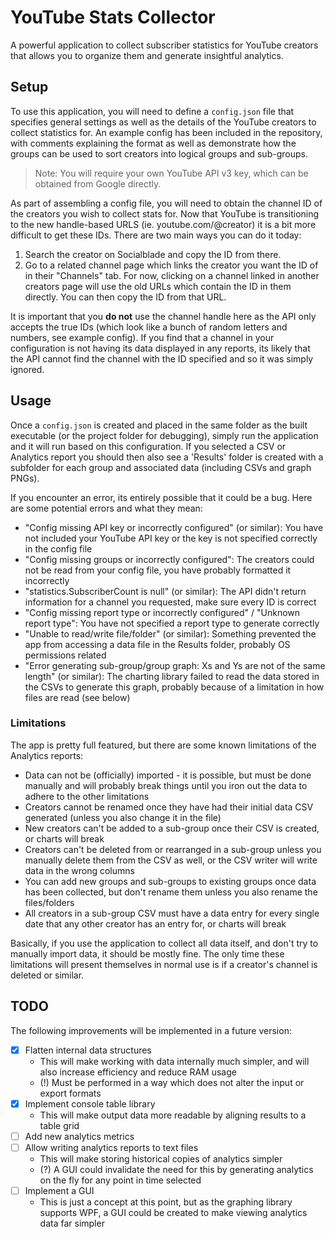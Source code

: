 # YouTube Stats Collector
A powerful application to collect subscriber statistics for YouTube creators that allows you to organize them and generate insightful analytics.

## Setup
To use this application, you will need to define a `config.json` file that specifies general settings as well as the details of the YouTube creators to collect statistics for. An example config has been included in the repository, 
with comments explaining the format as well as demonstrate how the groups can be used to sort creators into logical groups and sub-groups.

> Note: You will require your own YouTube API v3 key, which can be obtained from Google directly.

As part of assembling a config file, you will need to obtain the channel ID of the creators you wish to collect stats for. Now that YouTube is transitioning to the new handle-based URLS (ie. youtube.com/@creator) it is a bit more difficult to get these IDs.
There are two main ways you can do it today:
1. Search the creator on Socialblade and copy the ID from there.
2. Go to a related channel page which links the creator you want the ID of in their "Channels" tab. For now, clicking on a channel linked in another creators page will use the old URLs which contain the ID in them directly. You can then copy the ID from that URL.

It is important that you **do not** use the channel handle here as the API only accepts the true IDs (which look like a bunch of random letters and numbers, see example config). If you find that a channel in your configuration is not having its data displayed in
any reports, its likely that the API cannot find the channel with the ID specified and so it was simply ignored.

## Usage
Once a `config.json` is created and placed in the same folder as the built executable (or the project folder for debugging), simply run the application and it will run based on this configuration. If you selected a CSV or Analytics report you should then also see 
a 'Results' folder is created with a subfolder for each group and associated data (including CSVs and graph PNGs).

If you encounter an error, its entirely possible that it could be a bug. Here are some potential errors and what they mean:
- "Config missing API key or incorrectly configured" (or similar): You have not included your YouTube API key or the key is not specified correctly in the config file
- "Config missing groups or incorrectly configured": The creators could not be read from your config file, you have probably formatted it incorrectly
- "statistics.SubscriberCount is null" (or similar): The API didn't return information for a channel you requested, make sure every ID is correct
- "Config missing report type or incorrectly configured" / "Unknown report type": You have not specified a report type to generate correctly
- "Unable to read/write file/folder" (or similar): Something prevented the app from accessing a data file in the Results folder, probably OS permissions related
- "Error generating <name> sub-group/group graph: Xs and Ys are not of the same length" (or similar): The charting library failed to read the data stored in the CSVs to generate this graph, probably because of a limitation in how files are read (see below)

### Limitations
The app is pretty full featured, but there are some known limitations of the Analytics reports:
- Data can not be (officially) imported - it is possible, but must be done manually and will probably break things until you iron out the data to adhere to the other limitations
- Creators cannot be renamed once they have had their initial data CSV generated (unless you also change it in the file)
- New creators can't be added to a sub-group once their CSV is created, or charts will break
- Creators can't be deleted from or rearranged in a sub-group unless you manually delete them from the CSV as well, or the CSV writer will write data in the wrong columns
- You can add new groups and sub-groups to existing groups once data has been collected, but don't rename them unless you also rename the files/folders
- All creators in a sub-group CSV must have a data entry for every single date that any other creator has an entry for, or charts will break

Basically, if you use the application to collect all data itself, and don't try to manually import data, it should be mostly fine. The only time these limitations will present themselves in normal use is if a creator's channel is deleted or similar.

## TODO
The following improvements will be implemented in a future version:
- [x] Flatten internal data structures
  - This will make working with data internally much simpler, and will also increase efficiency and reduce RAM usage
  - (!) Must be performed in a way which does not alter the input or export formats
- [x] Implement console table library
  - This will make output data more readable by aligning results to a table grid
- [ ] Add new analytics metrics
- [ ] Allow writing analytics reports to text files
  - This will make storing historical copies of analytics simpler
  - (?) A GUI could invalidate the need for this by generating analytics on the fly for any point in time selected
- [ ] Implement a GUI 
  - This is just a concept at this point, but as the graphing library supports WPF, a GUI could be created to make viewing analytics data far simpler